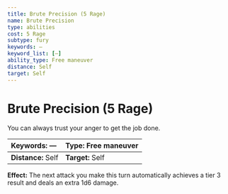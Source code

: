 ```yaml
---
title: Brute Precision (5 Rage)
name: Brute Precision
type: abilities
cost: 5 Rage
subtype: fury
keywords: —
keyword_list: [—]
ability_type: Free maneuver
distance: Self
target: Self
---
```


# Brute Precision (5 Rage)

You can always trust your anger to get the job done.

| **Keywords:** —    | **Type:** Free maneuver |
| :----------------- | :---------------------- |
| **Distance:** Self | **Target:** Self        |

**Effect:** The next attack you make this turn automatically achieves a tier 3 result and deals an extra 1d6 damage.
